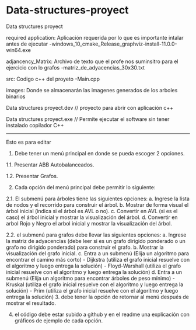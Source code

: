 # Data-structures-proyect
Data structures proyect

required application: Aplicación requerida por lo que es importante intalar antes de ejecutar
  -windows_10_cmake_Release_graphviz-install-11.0.0-win64.exe
  
adjancency_Matrix: Archivo de texto que el profe nos suminsitro para el ejercicio con lo grafos
  -matriz_de_adyacencias_30x30.txt
  
src: Codigo c++ del proyeto 
  -Main.cpp
  
images: Donde se almacenarán las imagenes generados de los arboles binarios

Data structures proyect.dev  // proyecto para abrir con aplicación c++

Data structures proyect.exe // Permite ejecutar el software sin tener instalado copilador C++



************************************************************************************************

Esto es para editar



1. Debe tener un menú principal en donde se pueda escoger 2 opciones.

1.1.  Presentar ABB Autobalanceados.

1.2.  Presentar Grafos.

2. Cada opción del menú principal debe permitir lo siguiente:

2.1. El submenú para árboles tiene las siguientes opciones: 
            a. Ingrese la lista de nodos y el recorrido para construir el árbol.
            b. Mostrar de forma visual el árbol inicial (indica si el árbol es AVL o no).
            c. Convertir en  AVL (si es el caso) el árbol inicial y mostrar la visualización del árbol.
            d. Convertir en arbol Rojo y Negro el arbol inicial y mostrar la visualización del árbol.

2.2. el submenú para grafos debe llevar las siguientes opciones:
            a. Ingrese la matriz de adyacencias (debe leer si es un grafo dirigido ponderado o un grafo no dirigido ponderado) para construir el grafo.
            b. Mostrar la visualización del grafo inicial.
            c. Entra a un submenú (Elija un algoritmo para encontrar el camino más corto)
                                                  -  Dijkstra (utiliza el grafo inicial resuelve con el algoritmo y luego entrega la solución)
                                                  -  Floyd-Warshall (utiliza el grafo inicial resuelve con el algoritmo y luego entrega la solución)
            d. Entra a un submenú (Elija un algoritmo para encontrar árboles de peso mínimo)
                                                  - Kruskal (utiliza el grafo inicial resuelve con el algoritmo y luego entrega la solución)
                                                  - Prim (utiliza el grafo inicial resuelve con el algoritmo y luego entrega la solución)
3. debe tener la opción de retornar al menú después de mostrar el resultado.

4. el código debe estar subido a github y en el readme una explicación con gráficos de ejemplo de cada opción.
